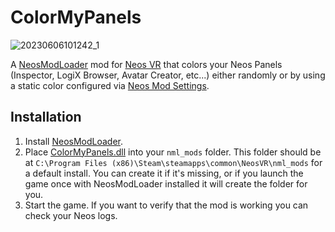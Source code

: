 # ColorMyPanels

![20230606101242_1](https://github.com/Nytra/NeosColorMyPanels/assets/14206961/9f856e1d-d7b6-4d7e-beb1-bc921f286bf0)

A [NeosModLoader](https://github.com/zkxs/NeosModLoader) mod for [Neos VR](https://neos.com/) that colors your Neos Panels (Inspector, LogiX Browser, Avatar Creator, etc...) either randomly or by using a static color configured via [Neos Mod Settings](https://github.com/badhaloninja/NeosModSettings).

## Installation
1. Install [NeosModLoader](https://github.com/zkxs/NeosModLoader).
1. Place [ColorMyPanels.dll](https://github.com/Nytra/NeosColorMyPanels/releases/latest/download/ColorMyPanels.dll) into your `nml_mods` folder. This folder should be at `C:\Program Files (x86)\Steam\steamapps\common\NeosVR\nml_mods` for a default install. You can create it if it's missing, or if you launch the game once with NeosModLoader installed it will create the folder for you.
1. Start the game. If you want to verify that the mod is working you can check your Neos logs.
